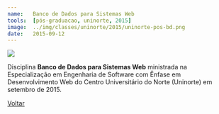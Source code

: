 ```yaml
---
name:  	Banco de Dados para Sistemas Web
tools: 	[pós-graduacao, uninorte, 2015]
image: 	../img/classes/uninorte/2015/uninorte-pos-bd.png
date: 	2015-09-12
---
```


![](../img/classes/uninorte/2015/uninorte-pos-bd.png)

Disciplina **Banco de Dados para Sistemas Web** ministrada na Especialização em Engenharia de Software com Ênfase em Desenvolvimento Web do Centro Universitário do Norte (Uninorte) em setembro de 2015.

<p class="text-center">
	<a class="btn btn-outline-primary mt-1" href="{{ site.baseurl }}/classes/">Voltar</a>
</p>